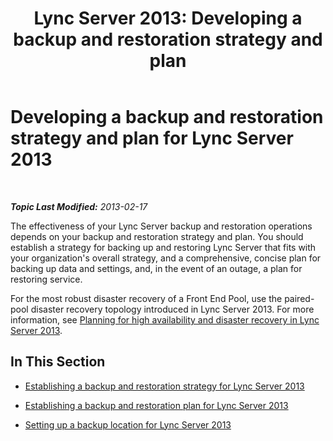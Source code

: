 ﻿---
title: 'Lync Server 2013: Developing a backup and restoration strategy and plan'
TOCTitle: Developing a backup and restoration strategy and plan
ms:assetid: 17599b76-1a84-4dd6-b695-c19637deb8a6
ms:mtpsurl: https://technet.microsoft.com/en-us/library/Hh202164(v=OCS.15)
ms:contentKeyID: 51541447
ms.date: 07/23/2014
mtps_version: v=OCS.15
---

<div data-xmlns="http://www.w3.org/1999/xhtml">

<div class="topic" data-xmlns="http://www.w3.org/1999/xhtml" data-msxsl="urn:schemas-microsoft-com:xslt" data-cs="http://msdn.microsoft.com/en-us/">

<div data-asp="http://msdn2.microsoft.com/asp">

# Developing a backup and restoration strategy and plan for Lync Server 2013

</div>

<div id="mainSection">

<div id="mainBody">

<span> </span>

_**Topic Last Modified:** 2013-02-17_

The effectiveness of your Lync Server backup and restoration operations depends on your backup and restoration strategy and plan. You should establish a strategy for backing up and restoring Lync Server that fits with your organization's overall strategy, and a comprehensive, concise plan for backing up data and settings, and, in the event of an outage, a plan for restoring service.

For the most robust disaster recovery of a Front End Pool, use the paired-pool disaster recovery topology introduced in Lync Server 2013. For more information, see [Planning for high availability and disaster recovery in Lync Server 2013](lync-server-2013-planning-for-high-availability-and-disaster-recovery.md).

<div>

## In This Section

  - [Establishing a backup and restoration strategy for Lync Server 2013](lync-server-2013-establishing-a-backup-and-restoration-strategy.md)

  - [Establishing a backup and restoration plan for Lync Server 2013](lync-server-2013-establishing-a-backup-and-restoration-plan.md)

  - [Setting up a backup location for Lync Server 2013](lync-server-2013-setting-up-a-backup-location.md)

</div>

</div>

<span> </span>

</div>

</div>

</div>

